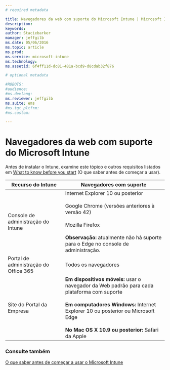 ```yaml
---
# required metadata

title: Navegadores da web com suporte do Microsoft Intune | Microsoft Intune
description:
keywords:
author: Staciebarker
manager: jeffgilb
ms.date: 05/06/2016
ms.topic: article
ms.prod:
ms.service: microsoft-intune
ms.technology:
ms.assetid: 6f4ff11d-dc81-481a-bcd9-d8cdab32f876

# optional metadata

#ROBOTS:
#audience:
#ms.devlang:
ms.reviewer: jeffgilb
ms.suite: ems
#ms.tgt_pltfrm:
#ms.custom:

---
```


# Navegadores da web com suporte do Microsoft Intune

Antes de instalar o Intune, examine este tópico e outros requisitos listados em [What to know before you start](what-to-know-before-you-start-microsoft-intune.md) (O que saber antes de começar a usar).

|Recurso do Intune |Navegadores com suporte|
|---------|---------|
|Console de administração do Intune     |  Internet Explorer 10 ou posterior<br /><br />Google Chrome (versões anteriores à versão 42)<br /><br />Mozilla Firefox  <br /><br />**Observação:** atualmente não há suporte para o Edge no console de administração.                      
|Portal de administração do Office 365     |Todos os navegadores  |
|Site do Portal da Empresa     |**Em dispositivos móveis:** usar o navegador da Web padrão para cada plataforma com suporte   <br /><br />**Em computadores Windows:** Internet Explorer 10 ou posterior ou Microsoft Edge<br /><br />**No Mac OS X 10.9 ou posterior:** Safari da Apple    |


### Consulte também
[O que saber antes de começar a usar o Microsoft Intune](what-to-know-before-you-start-microsoft-intune.md)




<!--HONumber=Jun16_HO2-->


